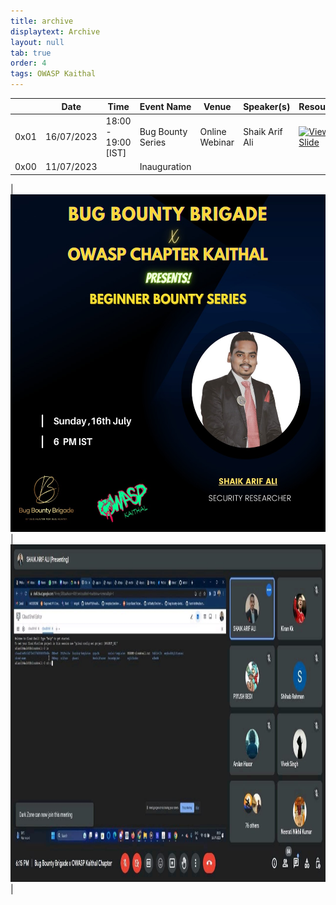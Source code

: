 ```yaml
---
title: archive
displaytext: Archive
layout: null
tab: true
order: 4
tags: OWASP Kaithal
---
```


|  | Date        | Time     | Event Name |   Venue    | Speaker(s)  | Resources |
| ----------- | ----------- | -----------| -----------| ----------- |  ----------- | ----------- |
| 0x01 | 16/07/2023 | 18:00 - 19:00 [IST] | Bug Bounty Series | Online Webinar | Shaik Arif Ali | [![View Slide](https://img.shields.io/badge/%F0%9F%91%81%EF%B8%8F-View%20Slide-red)](https://drive.google.com/drive/folders/1AT3dPj0TD5ZZF-84agOJoNRTmbYIv967) |
| 0x00 | 11/07/2023 |  | Inauguration |  |  |  |

| <img src="assets/images/0x01.jpeg" width="540" height="540"> | <img src="assets/images/0X01_EVENT.jpeg" width="540" height="540"> |

